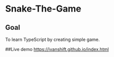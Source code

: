 # Snake-The-Game

## Goal
To learn TypeScript by creating simple game.

##Live demo
https://ivanshift.github.io/index.html
